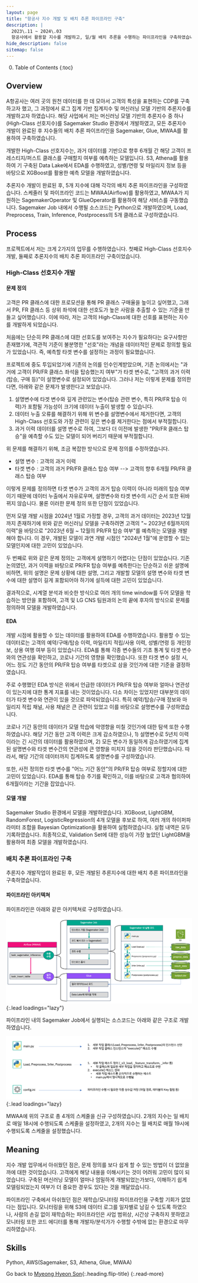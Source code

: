 ```yaml
---
layout: page
title: "항공사 지수 개발 및 배치 추론 파이프라인 구축"
description: |
  2023\.11 ~ 2024\.03  
  항공사에서 활용할 지수를 개발하고, 일/월 배치 추론을 수행하는 파이프라인을 구축하였습니다.
hide_description: false
sitemap: false
---
```


0. Table of Contents
{:toc}


## Overview

A항공사는 여러 곳의 원천 데이터를 한 데 모아서 고객의 특성을 표현하는 CDP를 구축하고자 했고, 그 과정에서 로그 집계 기반 집계지수 및 머신러닝 모델 기반의 추론지수를 개발하고자 하였습니다. 해당 사업에서 저는 머신러닝 모델 기반의 추론지수 중 하나(High-Class 선호지수)를 Sagemaker Studio 환경에서 개발하였고, 모든 추론지수 개발이 완료된 후 지수들의 배치 추론 파이프라인을 Sagemaker, Glue, MWAA를 활용하여 구축하였습니다.

개발한 High-Class 선호지수는, 과거 데이터를 기반으로 향후 6개월 간 해당 고객이 프레스티지/퍼스트 클래스를 구매할지 여부를 예측하는 모델입니다. S3, Athena를 활용하여 기 구축된 Data Lake에서 EDA를 수행하였고, 성별/연령 및 마일리지 정보 등을 바탕으로 XGBoost를 활용한 예측 모델을 개발하였습니다.

추론지수 개발이 완료된 후, 5개 지수에 대해 각각의 배치 추론 파이프라인을 구성하였습니다. 스케줄러 및 파이프라인 코드는 MWAA(Airflow)를 활용하였고, MWAA가 지원하는 SagemakerOperator 및 GlueOperator를 활용하여 해당 서비스를 구동했습니다. Sagemaker Job 내에서 수행될 소스코드는 Python으로 개발하였으며, Load, Preprocess, Train, Inference, Postprocess의 5개 클래스로 구성하였습니다.


## Process

프로젝트에서 저는 크게 2가지의 업무를 수행하였습니다. 첫째로 High-Class 선호지수 개발, 둘째로 추론지수의 배치 추론 파이프라인 구축이었습니다.

### High-Class 선호지수 개발

#### 문제 정의

고객은 PR 클래스에 대한 프로모션을 통해 PR 클래스 구매율을 높이고 싶어했고, 그래서 PR, FR 클래스 등 상위 좌석에 대한 선호도가 높은 사람을 추출할 수 있는 기준을 만들고 싶어했습니다. 이에 따라, 저는 고객의 High-Class에 대한 선호를 표현하는 지수를 개발하게 되었습니다.

처음에는 단순히 PR 클래스에 대한 선호도를 보여주는 지수가 필요하다는 요구사항만 존재했기에, 객관적 기준이 불분명한 "선호"라는 개념을 데이터적인 문제로 정의할 필요가 있었습니다. 즉, 예측할 타겟 변수를 설정하는 과정이 필요했습니다. 

프로젝트에 중도 투입되었기에 기존의 논의를 인수인계받았으며, 기존 논의에서는 "과거에 고객이 PR/FR 클래스 좌석을 탑승했는지 여부"가 타겟 변수로, "고객의 과거 이력(탑승, 구매 등)"이 설명변수로 설정되어 있었습니다. 그러나 저는 이렇게 문제를 정의한다면, 아래와 같은 문제가 발생한다고 보았습니다.

1. 설명변수에 타겟 변수와 깊게 관련있는 변수(탑승 관련 변수, 특히 PR/FR 탑승 이력)가 포함될 가능성이 크기에 데이터 누출이 발생할 수 있습니다.
2. 데이터 누출 오류를 해결하기 위해 위 변수를 설명변수에서 제거한다면, 고객의 High-Class 선호도와 가장 관련이 깊은 변수를 제거한다는 점에서 부적절합니다. 
3. 과거 이력 데이터를 설명 변수로 하여, 그보다 더 이전에 발생한 "PR/FR 클래스 탑승"을 예측할 수도 있는 모델이 되어 버리기 때문에 부적절합니다.

위 문제를 해결하기 위해, 조금 복잡한 방식으로 문제 정의를 수정하였습니다.

- 설명 변수 : 고객의 과거 이력
- 타겟 변수 : 고객의 과거 PR/FR 클래스 탑승 여부 --> 고객의 향후 6개월 PR/FR 클래스 탑승 여부

이렇게 문제를 정의하면 타겟 변수가 고객의 과거 탑승 이력이 아니라 미래의 탑승 여부이기 때문에 데이터 누출에서 자유로우며, 설명변수와 타겟 변수의 시간 순서 또한 뒤바뀌지 않습니다. 물론 이러한 문제 정의 또한 단점이 있었습니다. 

먼저 모델 개발 시점을 2024년 1월로 가정할 경우, 고객의 과거 데이터는 2023년 12월까지 존재하기에 위와 같은 머신러닝 모델을 구축하려면 고객의 "~ 2023년 6월까지의 이력"을 바탕으로 "2023년 6월 ~ 12월의 PR/FR 탑승 여부"를 예측하는 모델을 개발해야 합니다. 이 경우, 개발된 모델이 과연 개발 시점인 "2024년 1월"에 운영할 수 있는 모델인지에 대한 고민이 있었습니다.

두 번째로 위와 같은 문제 정의는 고객에게 설명하기 어렵다는 단점이 있었습니다. 기존 논의였던, 과거 이력을 바탕으로 PR/FR 탑승 여부를 예측한다는 단순하고 쉬운 설명에 비하면, 위의 설명은 문제 상황에 대한 설명, 그리고 개발할 모델의 설명 변수와 타겟 변수에 대한 설명이 길게 포함되어야 하기에 설득에 대한 고민이 있었습니다.

결과적으로, 시계열 분석과 비슷한 방식으로 여러 개의 time window를 두어 모델을 학습하는 방안을 포함하여, 고객 및 LG CNS 팀원과의 논의 끝에 후자의 방식으로 문제를 정의하여 모델을 개발하였습니다.


#### EDA

개발 시점에 활용할 수 있는 데이터를 활용하여 EDA를 수행하였습니다. 활용할 수 있는 데이터로는 고객의 예약/구매/탑승 이력, 마일리지 적립/사용 이력, 성별/연령 등 개인정보, 상용 여행 여부 등이 있었습니다. EDA를 통해 각종 변수들의 기초 통계 및 타겟 변수와의 연관성을 확인하고, 코로나 기간의 영향을 확인했습니다. 또한 타겟 변수 설정 시, 어느 정도 기간 동안의 PR/FR 탑승 여부를 타겟으로 삼을 것인가에 대한 기준을 결정하였습니다.

주로 수행했던 EDA 방식은 위에서 언급한 데이터가 PR/FR 탑승 여부와 얼마나 연관성이 있는지에 대한 통계 지표를 내는 것이었습니다. 다소 차이는 있었지만 대부분의 데이터가 타겟 변수와 연관이 있을 것으로 파악되었습니다. 특히 예약/탑승/구매 정보와 마일리지 적립 채널, 사용 채널은 큰 관련이 있었고 이를 바탕으로 설명변수를 구성하였습니다.

코로나 기간 동안의 데이터가 모델 학습에 악영향을 미칠 것인가에 대한 탐색 또한 수행하였습니다. 해당 기간 동안 고객 이력은 크게 감소하였으나, 1) 설명변수로 5년치 이력이라는 긴 시간의 데이터를 활용하였으며, 2) 모든 변수가 동일하게 감소하였기에 집계된 설명변수와 타겟 변수간의 연관성에 큰 영향을 미치지 않을 것이라 판단했습니다. 따라서, 해당 기간의 데이터까지 집계하도록 설명변수를 구성하였습니다.

또한, 사전 정의한 타겟 변수를 "어느 기간 동안"의 PR/FR 탑승 여부로 정할지에 대한 고민이 있었습니다. EDA를 통해 탑승 주기를 확인하고, 이를 바탕으로 고객과 협의하여 6개월이라는 기간을 잡았습니다.


#### 모델 개발

Sagemaker Studio 환경에서 모델을 개발하였습니다. XGBoost, LightGBM, RandomForest, LogisticRegression의 4개 모델을 후보로 하여, 여러 개의 하이퍼파라미터 조합을 Bayesian Optimization을 활용하여 실험하였습니다. 실험 내역은 모두 기록하였습니다. 최종적으로, Validation Set에 대한 성능이 가장 높았던 LightGBM을 활용하여 최종 모델을 개발하였습니다.


### 배치 추론 파이프라인 구축

추론지수 개발작업이 완료된 후, 모든 개발된 추론지수에 대한 배치 추론 파이프라인을 구축하였습니다. 

#### 파이프라인 아키텍쳐

파이프라인은 아래와 같은 아키텍쳐로 구성하였습니다.

![image](/assets/img/myown/airline-batch-pipeline.png){:.lead loadings="lazy"}

파이프라인 내의 Sagemaker Job에서 실행되는 소스코드는 아래와 같은 구조로 개발하였습니다.

![image](/assets/img/myown/airline-batch-code-dev.png){:.lead loadings="lazy}

MWAA에 위의 구조로 총 4개의 스케줄을 신규 구성하였습니다. 2개의 지수는 일 배치로 매일 18시에 수행되도록 스케줄을 설정하였고, 2개의 지수는 월 배치로 매월 19시에 수행되도록 스케줄을 설정했습니다.


## Meaning

지수 개발 업무에서 아쉬웠던 점은, 문제 정의를 보다 쉽게 할 수 있는 방법이 더 없었을까에 대한 것이었습니다. 고객에게 해당 내용을 이해시키는 것이 어려워 고민이 많이 되었습니다. 구축된 머신러닝 모델이 얼마나 엄밀하게 개발되었는가보다, 이해하기 쉽게 모델링되었는지 여부가 더 중요한 경우도 있다는 것을 깨달았습니다.

파이프라인 구축에서 아쉬웠던 점은 재학습/모니터링 파이프라인을 구축할 기회가 없었다는 점입니다. 모니터링을 위해 S3에 데이터 로그를 일자별로 남길 수 있도록 하였으나, 사람의 손길 없이 재학습하는 파이프라인은 사업 범위상, 시간상 구축하지 못하였고 모니터링 또한 코드 에디터를 통해 개발자/분석가가 수행할 수밖에 없는 환경으로 마무리하였습니다.


## Skills

Python, AWS(Sagemaker, S3, Athena, Glue, MWAA)

Go back to [Myeong Hyeon Son](/about/#projects){:.heading.flip-title}
{:.read-more}